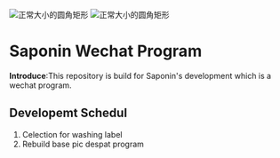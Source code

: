 ![正常大小的圆角矩形](https://img.shields.io/badge/plantform-wechat-green)
![正常大小的圆角矩形](https://img.shields.io/badge/license-GPL--3.0-blue)

# Saponin Wechat Program

**Introduce**:This repository is build for Saponin's development which is a wechat program. 
## Developemt Schedul
1. Celection for washing label
2. Rebuild base pic despat program
